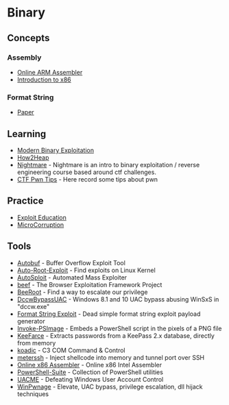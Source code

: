 # Binary

## Concepts

### Assembly
- [Online ARM Assembler](https://azm.azerialabs.com/)
- [Introduction to x86](https://gitlab.com/mcmfb/intro_x86-64)

### Format String
- [Paper](https://trailofbits.github.io/ctf/exploits/references/formatstring-1.2.pdf)

## Learning
- [Modern Binary Exploitation](https://github.com/RPISEC/MBE)
- [How2Heap](https://github.com/shellphish/how2heap)
- [Nightmare](https://github.com/guyinatuxedo/nightmare) - Nightmare is an intro to binary exploitation / reverse engineering course based around ctf challenges.
- [CTF Pwn Tips](https://github.com/Naetw/CTF-pwn-tips) - Here record some tips about pwn

## Practice
- [Exploit Education](https://exploit.education/)
- [MicroCorruption](https://microcorruption.com/login)

## Tools
- [Autobuf](https://bitbucket.org/berserkguard/autobuf) - Buffer Overflow Exploit Tool
- [Auto-Root-Exploit](https://github.com/nilotpalbiswas/Auto-Root-Exploit/) - Find exploits on Linux Kernel
- [AutoSploit](https://github.com/NullArray/AutoSploit) - Automated Mass Exploiter
- [beef](https://github.com/beefproject/beef) - The Browser Exploitation Framework Project
- [BeeRoot](https://github.com/AlessandroZ/BeRoot) - Find a way to escalate our privilege
- [DccwBypassUAC](https://github.com/L3cr0f/DccwBypassUAC) - Windows 8.1 and 10 UAC bypass abusing WinSxS in "dccw.exe"
- [Format String Exploit](https://github.com/Inndy/formatstring-exploit) - Dead simple format string exploit payload generator
- [Invoke-PSImage](https://github.com/peewpw/Invoke-PSImage) - Embeds a PowerShell script in the pixels of a PNG file
- [KeeFarce](https://github.com/denandz/KeeFarce) - Extracts passwords from a KeePass 2.x database, directly from memory
- [koadic](https://github.com/zerosum0x0/koadic) - C3 COM Command & Control
- [meterssh](https://github.com/trustedsec/meterssh) - Inject shellcode into memory and tunnel port over SSH
- [Online x86 Assembler](https://defuse.ca/online-x86-assembler.htm) - Online x86 Intel Assembler
- [PowerShell-Suite](https://github.com/FuzzySecurity/PowerShell-Suite) - Collection of PowerShell utilities
- [UACME](https://github.com/hfiref0x/UACME) - Defeating Windows User Account Control
- [WinPwnage](https://github.com/rootm0s/WinPwnage) - Elevate, UAC bypass, privilege escalation, dll hijack techniques
